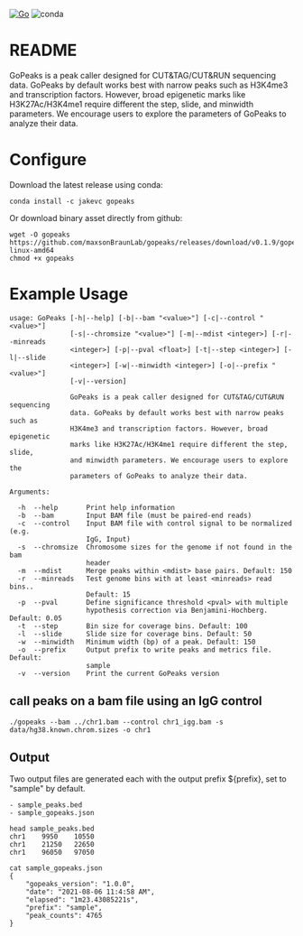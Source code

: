 [![Go](https://github.com/maxsonBraunLab/gopeaks/actions/workflows/go.yml/badge.svg?branch=main)](https://github.com/maxsonBraunLab/gopeaks/actions/workflows/go.yml) ![conda](https://anaconda.org/jakevc/gopeaks/badges/installer/conda.svg)

# README

GoPeaks is a peak caller designed for CUT&TAG/CUT&RUN sequencing data. GoPeaks by default works best with narrow peaks such as H3K4me3 and transcription factors. However, broad epigenetic marks like H3K27Ac/H3K4me1 require different the step, slide, and minwidth parameters. We encourage users to explore the parameters of GoPeaks to analyze their data.

# Configure

Download the latest release using conda: 

```
conda install -c jakevc gopeaks
```

Or download binary asset directly from github: 

```
wget -O gopeaks https://github.com/maxsonBraunLab/gopeaks/releases/download/v0.1.9/gopeaks-linux-amd64
chmod +x gopeaks
```

# Example Usage

```
usage: GoPeaks [-h|--help] [-b|--bam "<value>"] [-c|--control "<value>"]
               [-s|--chromsize "<value>"] [-m|--mdist <integer>] [-r|--minreads
               <integer>] [-p|--pval <float>] [-t|--step <integer>] [-l|--slide
               <integer>] [-w|--minwidth <integer>] [-o|--prefix "<value>"]
               [-v|--version]

               GoPeaks is a peak caller designed for CUT&TAG/CUT&RUN sequencing
               data. GoPeaks by default works best with narrow peaks such as
               H3K4me3 and transcription factors. However, broad epigenetic
               marks like H3K27Ac/H3K4me1 require different the step, slide,
               and minwidth parameters. We encourage users to explore the
               parameters of GoPeaks to analyze their data.

Arguments:

  -h  --help       Print help information
  -b  --bam        Input BAM file (must be paired-end reads)
  -c  --control    Input BAM file with control signal to be normalized (e.g.
                   IgG, Input)
  -s  --chromsize  Chromosome sizes for the genome if not found in the bam
                   header
  -m  --mdist      Merge peaks within <mdist> base pairs. Default: 150
  -r  --minreads   Test genome bins with at least <minreads> read bins..
                   Default: 15
  -p  --pval       Define significance threshold <pval> with multiple
                   hypothesis correction via Benjamini-Hochberg. Default: 0.05
  -t  --step       Bin size for coverage bins. Default: 100
  -l  --slide      Slide size for coverage bins. Default: 50
  -w  --minwidth   Minimum width (bp) of a peak. Default: 150
  -o  --prefix     Output prefix to write peaks and metrics file. Default:
                   sample
  -v  --version    Print the current GoPeaks version
```


## call peaks on a bam file using an IgG control

```
./gopeaks --bam ../chr1.bam --control chr1_igg.bam -s data/hg38.known.chrom.sizes -o chr1
```

## Output

Two output files are generated each with the output prefix ${prefix}, set to "sample" by default.

    - sample_peaks.bed
    - sample_gopeaks.json

```
head sample_peaks.bed
chr1	9950	10550
chr1	21250	22650
chr1	96050	97050
```

```
cat sample_gopeaks.json
{
	"gopeaks_version": "1.0.0",
	"date": "2021-08-06 11:4:58 AM",
	"elapsed": "1m23.43085221s",
	"prefix": "sample",
	"peak_counts": 4765
}
```
